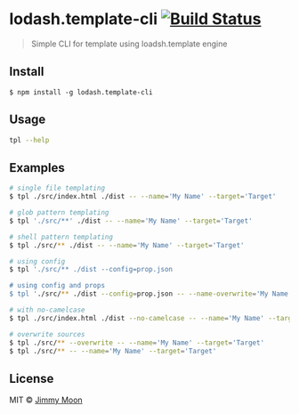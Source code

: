 # lodash.template-cli [![Build Status](https://travis-ci.org/ragingwind/lodash.template-cli.svg?branch=master)](https://travis-ci.org/ragingwind/lodash.template-cli)

> Simple CLI for template using loadsh.template engine


## Install

```
$ npm install -g lodash.template-cli
```

## Usage

```sh
tpl --help
```

## Examples

```sh
# single file templating
$ tpl ./src/index.html ./dist -- --name='My Name' --target='Target'

# glob pattern templating
$ tpl './src/**' ./dist -- --name='My Name' --target='Target'

# shell pattern templating
$ tpl ./src/** ./dist -- --name='My Name' --target='Target'

# using config
$ tpl './src/** ./dist --config=prop.json

# using config and props
$ tpl './src/** ./dist --config=prop.json -- --name-overwrite='My Name' --target-overwrite='Target'

# with no-camelcase
$ tpl ./src/index.html ./dist --no-camelcase -- --name='My Name' --target='Target'

# overwrite sources
$ tpl ./src/** --overwrite -- --name='My Name' --target='Target'
$ tpl ./src/** -- --name='My Name' --target='Target'
```

## License

MIT © [Jimmy Moon](http://ragingwind.me)
